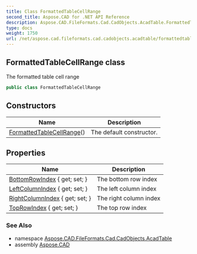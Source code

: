 ```yaml
---
title: Class FormattedTableCellRange
second_title: Aspose.CAD for .NET API Reference
description: Aspose.CAD.FileFormats.Cad.CadObjects.AcadTable.FormattedTableCellRange class. The formatted table cell range
type: docs
weight: 1750
url: /net/aspose.cad.fileformats.cad.cadobjects.acadtable/formattedtablecellrange/
---
```

## FormattedTableCellRange class

The formatted table cell range

```csharp
public class FormattedTableCellRange
```

## Constructors

| Name | Description |
| --- | --- |
| [FormattedTableCellRange](formattedtablecellrange/)() | The default constructor. |

## Properties

| Name | Description |
| --- | --- |
| [BottomRowIndex](../../aspose.cad.fileformats.cad.cadobjects.acadtable/formattedtablecellrange/bottomrowindex/) { get; set; } | The bottom row index |
| [LeftColumnIndex](../../aspose.cad.fileformats.cad.cadobjects.acadtable/formattedtablecellrange/leftcolumnindex/) { get; set; } | The left column index |
| [RightColumnIndex](../../aspose.cad.fileformats.cad.cadobjects.acadtable/formattedtablecellrange/rightcolumnindex/) { get; set; } | The right column index |
| [TopRowIndex](../../aspose.cad.fileformats.cad.cadobjects.acadtable/formattedtablecellrange/toprowindex/) { get; set; } | The top row index |

### See Also

* namespace [Aspose.CAD.FileFormats.Cad.CadObjects.AcadTable](../../aspose.cad.fileformats.cad.cadobjects.acadtable/)
* assembly [Aspose.CAD](../../)


